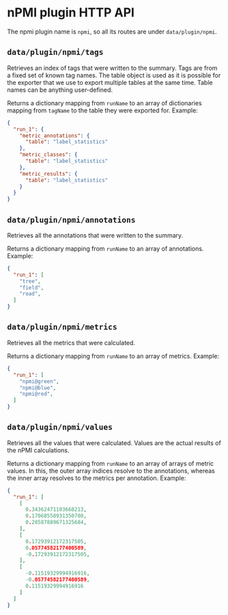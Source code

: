 # nPMI plugin HTTP API

The npmi plugin name is `npmi`, so all its routes are under `data/plugin/npmi`.

## `data/plugin/npmi/tags`

Retrieves an index of tags that were written to the summary. Tags are from a
fixed set of known tag names. The table object is used as it is possible for the
exporter that we use to export multiple tables at the same time. Table names can
be anything user-defined.

Returns a dictionary mapping from `runName` to an array of dictionaries mapping
from `tagName` to the table they were exported for. Example:

```json
{
  "run_1": {
    "metric_annotations": {
      "table": "label_statistics"
    },
    "metric_classes": {
      "table": "label_statistics"
    },
    "metric_results": {
      "table": "label_statistics"
    }
  }
}
```

## `data/plugin/npmi/annotations`

Retrieves all the annotations that were written to the summary.

Returns a dictionary mapping from `runName` to an array of annotations. Example:

```json
{
  "run_1": [
    "tree",
    "field",
    "road",
  ]
}
```

## `data/plugin/npmi/metrics`

Retrieves all the metrics that were calculated.

Returns a dictionary mapping from `runName` to an array of metrics. Example:

```json
{
  "run_1": [
    "npmi@green",
    "npmi@blue",
    "npmi@red",
  ]
}
```

## `data/plugin/npmi/values`

Retrieves all the values that were calculated. Values are the actual results of
the nPMI calculations.

Returns a dictionary mapping from `runName` to an array of arrays of metric
values. In this, the outer array indices resolve to the annotations, whereas the
inner array resolves to the metrics per annotation. Example:

```json
{
  "run_1": [
    [
      0.34362471103668213,
      0.17068558931350708,
      0.28587889671325684,
    ],
    [
      0.17293912172317505,
      0.05774582177400589,
      -0.17293912172317505,
    ],
    [
      -0.11519329994916916,
      -0.05774582177400589,
      0.11519329994916916
    ]
  ]
}
```

